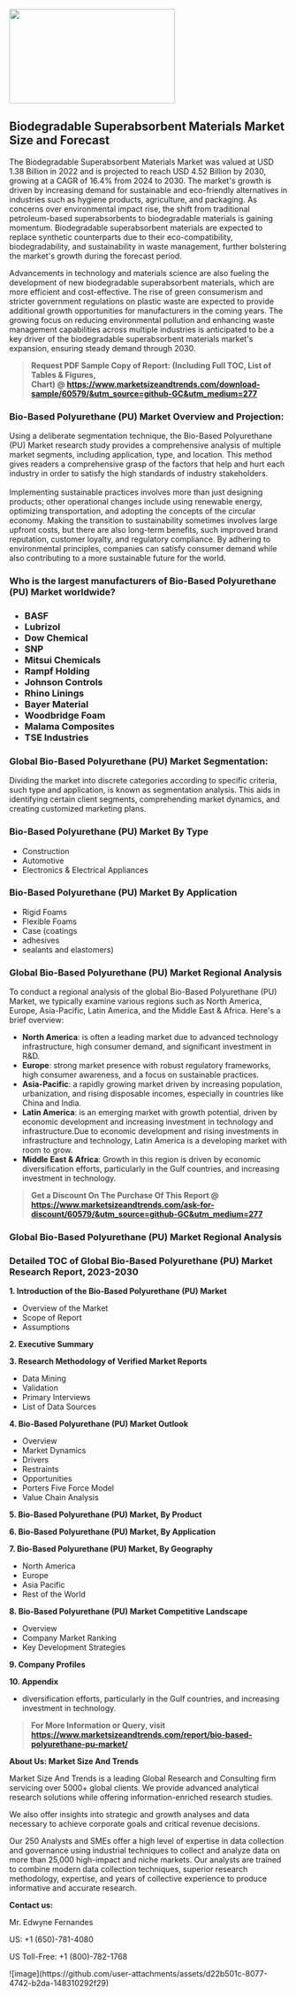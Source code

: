 <p><img class="alignnone size-medium wp-image-20088" src="https://ffe5etoiles.com/wp-content/uploads/2024/12/MST1-300x171.png" alt="" width="300" height="171" /></p><h2>Biodegradable Superabsorbent Materials Market Size and Forecast</h2><p>The Biodegradable Superabsorbent Materials Market was valued at USD 1.38 Billion in 2022 and is projected to reach USD 4.52 Billion by 2030, growing at a CAGR of 16.4% from 2024 to 2030. The market's growth is driven by increasing demand for sustainable and eco-friendly alternatives in industries such as hygiene products, agriculture, and packaging. As concerns over environmental impact rise, the shift from traditional petroleum-based superabsorbents to biodegradable materials is gaining momentum. Biodegradable superabsorbent materials are expected to replace synthetic counterparts due to their eco-compatibility, biodegradability, and sustainability in waste management, further bolstering the market's growth during the forecast period.</p><p>Advancements in technology and materials science are also fueling the development of new biodegradable superabsorbent materials, which are more efficient and cost-effective. The rise of green consumerism and stricter government regulations on plastic waste are expected to provide additional growth opportunities for manufacturers in the coming years. The growing focus on reducing environmental pollution and enhancing waste management capabilities across multiple industries is anticipated to be a key driver of the biodegradable superabsorbent materials market's expansion, ensuring steady demand through 2030.</p></p><blockquote id="" class=""><strong>Request PDF Sample Copy of Report: (Including Full TOC, List of Tables &amp; Figures, Chart)&nbsp;@&nbsp;<strong><a href="https://www.marketsizeandtrends.com/download-sample/60579/&utm_source=github-GC&utm_medium=277" target="_blank">https://www.marketsizeandtrends.com/download-sample/60579/&utm_source=github-GC&utm_medium=277</a></strong></strong></blockquote><h3 id="" class="">Bio-Based Polyurethane (PU) Market&nbsp;Overview and Projection:</h3><p id="" class="">Using a deliberate segmentation technique, the Bio-Based Polyurethane (PU) Market research study provides a comprehensive analysis of multiple market segments, including application, type, and location. This method gives readers a comprehensive grasp of the factors that help and hurt each industry in order to satisfy the high standards of industry stakeholders. <br /> <br />Implementing sustainable practices involves more than just designing products; other operational changes include using renewable energy, optimizing transportation, and adopting the concepts of the circular economy. Making the transition to sustainability sometimes involves large upfront costs, but there are also long-term benefits, such improved brand reputation, customer loyalty, and regulatory compliance. By adhering to environmental principles, companies can satisfy consumer demand while also contributing to a more sustainable future for the world.</p><h3 id="" class="">Who is the largest manufacturers of&nbsp;Bio-Based Polyurethane (PU) Market worldwide?</h3><h3 class=""><p><ul><li>BASF </li><li> Lubrizol </li><li> Dow Chemical </li><li> SNP </li><li> Mitsui Chemicals </li><li> Rampf Holding </li><li> Johnson Controls </li><li> Rhino Linings </li><li> Bayer Material </li><li> Woodbridge Foam </li><li> Malama Composites </li><li> TSE Industries</li></ul></p></h3><h3 id="" class="">Global&nbsp;Bio-Based Polyurethane (PU) Market Segmentation:</h3><p id="" class="">Dividing the market into discrete categories according to specific criteria, such type and application, is known as segmentation analysis. This aids in identifying certain client segments, comprehending market dynamics, and creating customized marketing plans.</p><h3 id="" class="">Bio-Based Polyurethane (PU) Market&nbsp;By Type</h3><p><p><ul><li>Construction </li><li> Automotive </li><li> Electronics & Electrical Appliances</p></li></ul></p></p><h3 id="" class="">Bio-Based Polyurethane (PU) Market&nbsp;By Application</h3><p class=""><p><ul><li>Rigid Foams </li><li> Flexible Foams </li><li> Case (coatings </li><li> adhesives </li><li> sealants and elastomers)</li></ul></p></p><h3 id="" class="">Global Bio-Based Polyurethane (PU) Market Regional Analysis</h3><p id="" class="">To conduct a regional analysis of the global Bio-Based Polyurethane (PU) Market, we typically examine various regions such as North America, Europe, Asia-Pacific, Latin America, and the Middle East &amp; Africa. Here's a brief overview:</p><ul><li><strong>North America</strong>: is often a leading market due to advanced technology infrastructure, high consumer demand, and significant investment in R&amp;D.</li><li><strong>Europe</strong>: strong market presence with robust regulatory frameworks, high consumer awareness, and a focus on sustainable practices.</li><li><strong>Asia-Pacific</strong>: a rapidly growing market driven by increasing population, urbanization, and rising disposable incomes, especially in countries like China and India.</li><li><strong>Latin America</strong>: is an emerging market with growth potential, driven by economic development and increasing investment in technology and infrastructure.Due to economic development and rising investments in infrastructure and technology, Latin America is a developing market with room to grow.</li><li><strong>Middle East &amp; Africa</strong>: Growth in this region is driven by economic diversification efforts, particularly in the Gulf countries, and increasing investment in technology.</li></ul><blockquote id="" class=""><strong>Get a Discount On The Purchase Of This Report @ <strong><a href="https://www.marketsizeandtrends.com/ask-for-discount/60579/&utm_source=github-GC&utm_medium=277" target="_blank">https://www.marketsizeandtrends.com/ask-for-discount/60579/&utm_source=github-GC&utm_medium=277</a></strong></strong></blockquote><h3 id="" class="">Global Bio-Based Polyurethane (PU) Market Regional Analysis</h3><h3 id="" class="">Detailed TOC of Global Bio-Based Polyurethane (PU) Market Research Report, 2023-2030</h3><p id="" class=""><strong>1. Introduction of the Bio-Based Polyurethane (PU) Market</strong></p><ul><li>Overview of the Market</li><li>Scope of Report</li><li>Assumptions</li></ul><p id="" class=""><strong>2. Executive Summary</strong></p><p id="" class=""><strong>3. Research Methodology of Verified Market Reports</strong></p><ul><li>Data Mining</li><li>Validation</li><li>Primary Interviews</li><li>List of Data Sources</li></ul><p id="" class=""><strong>4. Bio-Based Polyurethane (PU) Market Outlook</strong></p><ul><li>Overview</li><li>Market Dynamics</li><li>Drivers</li><li>Restraints</li><li>Opportunities</li><li>Porters Five Force Model</li><li>Value Chain Analysis</li></ul><p id="" class=""><strong>5. Bio-Based Polyurethane (PU) Market, By Product</strong></p><p id="" class=""><strong>6. Bio-Based Polyurethane (PU) Market, By Application</strong></p><p id="" class=""><strong>7. Bio-Based Polyurethane (PU) Market, By Geography</strong></p><ul><li>North America</li><li>Europe</li><li>Asia Pacific</li><li>Rest of the World</li></ul><p id="" class=""><strong>8. Bio-Based Polyurethane (PU) Market Competitive Landscape</strong></p><ul><li>Overview</li><li>Company Market Ranking</li><li>Key Development Strategies</li></ul><p id="" class=""><strong>9. Company Profiles</strong></p><p id="" class=""><strong>10. Appendix</strong></p><ul><li>diversification efforts, particularly in the Gulf countries, and increasing investment in technology.</li></ul><blockquote id="" class=""><strong>For More Information or Query, visit <strong><strong><a href="https://www.marketsizeandtrends.com/report/bio-based-polyurethane-pu-market/" target="_blank">https://www.marketsizeandtrends.com/report/bio-based-polyurethane-pu-market/</a></strong></strong></strong></blockquote><p id="" class=""><strong>About Us: Market Size And Trends</strong></p><p id="" class="">Market Size And Trends is a leading Global Research and Consulting firm servicing over 5000+ global clients. We provide advanced analytical research solutions while offering information-enriched research studies.</p><p id="" class="">We also offer insights into strategic and growth analyses and data necessary to achieve corporate goals and critical revenue decisions.</p><p id="" class="">Our 250 Analysts and SMEs offer a high level of expertise in data collection and governance using industrial techniques to collect and analyze data on more than 25,000 high-impact and niche markets. Our analysts are trained to combine modern data collection techniques, superior research methodology, expertise, and years of collective experience to produce informative and accurate research.</p><p id="" class=""><strong>Contact us:</strong></p><p id="" class="">Mr. Edwyne Fernandes</p><p id="" class="">US: +1 (650)-781-4080</p><p id="" class="">US Toll-Free: +1 (800)-782-1768</p>
![image](https://github.com/user-attachments/assets/d22b501c-8077-4742-b2da-148310292f29)
